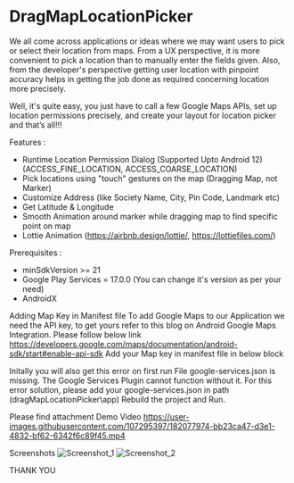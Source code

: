 # DragMapLocationPicker

We all come across applications or ideas where we may want users to pick or select their location from maps. From a UX perspective, it is more convenient to pick a location than to manually enter the fields given.
Also, from the developer's perspective getting user location with pinpoint accuracy helps in getting the job done as required concerning location more precisely.

Well, it's quite easy, you just have to call a few Google Maps APIs, set up location permissions precisely, and create your layout for location picker and that’s all!!!

Features :
* Runtime Location Permission Dialog (Supported Upto Android 12)
  (ACCESS_FINE_LOCATION, ACCESS_COARSE_LOCATION)
* Pick locations using "touch" gestures on the map (Dragging Map, not Marker)
* Customize Address (like Society Name, City, Pin Code, Landmark etc)
* Get Latitude & Longitude
* Smooth Animation around marker while dragging map to find specific point on map
* Lottie Animation (https://airbnb.design/lottie/, https://lottiefiles.com/)

Prerequisites :

* minSdkVersion >= 21
* Google Play Services = 17.0.0 (You can change it's version as per your need)
* AndroidX

Adding Map Key in Manifest file
To add Google Maps to our Application we need the API key, to get yours refer to this blog on Android Google Maps Integration.
Please follow below link
https://developers.google.com/maps/documentation/android-sdk/start#enable-api-sdk
Add your Map key in manifest file in below block

<meta-data
    android:name="com.google.android.geo.API_KEY"
    android:value="@string/google_map_key" />
    
Initally you will also get this error on first run
File google-services.json is missing. The Google Services Plugin cannot function without it.
For this error solution, please add your google-services.json in path (dragMapLocationPicker\app\)
Rebuild the project and Run.

Please find attachment Demo Video
https://user-images.githubusercontent.com/107295397/182077974-bb23ca47-d3e1-4832-bf62-6342f6c89f45.mp4

Screenshots
![Screenshot_1](https://user-images.githubusercontent.com/107295397/182078401-f23da3a5-ac32-438e-bf63-9a45779479dd.png)
![Screenshot_2](https://user-images.githubusercontent.com/107295397/182078412-fdb9f360-19c4-47c2-8af5-9f68cc1d52c5.png)

THANK YOU





